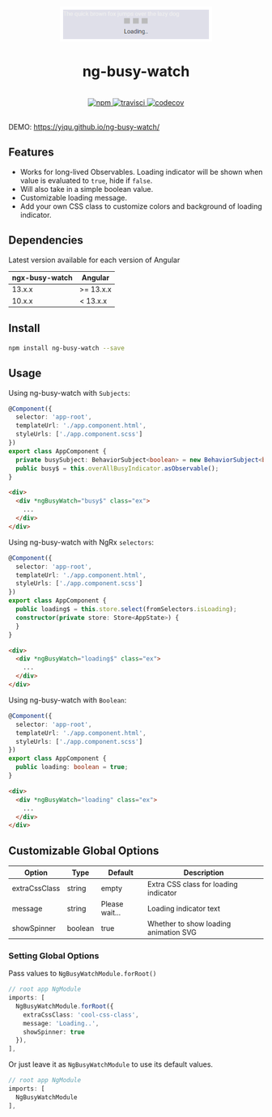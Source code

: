 <div align="center">
  <img src="https://raw.githubusercontent.com/yiqu/ng-busy-watch/master/projects/ng-busy-watch-app/src/assets/ex1.png" width="300" alt="NgBusy Watch">
  <br>
  <h1>ng-busy-watch</h1>
  <br>
  <a href="https://www.npmjs.com/package/ng-busy-watch">
    <img src="https://img.shields.io/npm/v/ng-busy-watch.svg" alt="npm">
  </a>
  <a href="https://app.travis-ci.com/github/yiqu/ng-busy-watch">
    <img src="https://app.travis-ci.com/yiqu/ng-busy-watch.svg?branch=master" alt="travisci">
  </a>
  <a href="https://www.npmjs.com/package/ng-busy-watch">
    <img src="https://img.shields.io/npm/dt/ng-busy-watch?color=%23006600&logoColor=%23006600" alt="codecov">
  </a>
  <br>
  <br>
</div>

DEMO: https://yiqu.github.io/ng-busy-watch/

## Features

- Works for long-lived Observables. Loading indicator will be shown when value is evaluated to `true`, hide if `false`.
- Will also take in a simple boolean value.
- Customizable loading message.
- Add your own CSS class to customize colors and background of loading indicator.

## Dependencies

Latest version available for each version of Angular

| ngx-busy-watch | Angular     |
| ---------- | ----------- |
| 13.x.x     | >= 13.x.x      |
| 10.x.x     | < 13.x.x      |

## Install

```bash
npm install ng-busy-watch --save
```

## Usage

Using ng-busy-watch with `Subjects`:

```typescript
@Component({
  selector: 'app-root',
  templateUrl: './app.component.html',
  styleUrls: ['./app.component.scss']
})
export class AppComponent {
  private busySubject: BehaviorSubject<boolean> = new BehaviorSubject<boolean>(false);
  public busy$ = this.overAllBusyIndicator.asObservable();
}
```

```html
<div>
  <div *ngBusyWatch="busy$" class="ex">
    ...
  </div>
</div>
```

Using ng-busy-watch with NgRx `selectors`:

```typescript
@Component({
  selector: 'app-root',
  templateUrl: './app.component.html',
  styleUrls: ['./app.component.scss']
})
export class AppComponent {
  public loading$ = this.store.select(fromSelectors.isLoading);
  constructor(private store: Store<AppState>) {
  }
}
```

```html
<div>
  <div *ngBusyWatch="loading$" class="ex">
    ... 
  </div>
</div>
```

Using ng-busy-watch with `Boolean`:

```typescript
@Component({
  selector: 'app-root',
  templateUrl: './app.component.html',
  styleUrls: ['./app.component.scss']
})
export class AppComponent {
  public loading: boolean = true;
}
```

```html
<div>
  <div *ngBusyWatch="loading" class="ex">
    ... 
  </div>
</div>
```

## Customizable Global Options
| Option                  | Type    | Default                            | Description                                                                                                   |
| ----------------------- | ------- | ---------------------------------- | ------------------------------------------------------------------ |
| extraCssClass               | string  | empty                                  | Extra CSS class for loading indicator           |
| message             | string | Please wait...                              | Loading indicator text                          |
| showSpinner             | boolean  | true | Whether to show loading animation SVG                            |


### Setting Global Options

Pass values to `NgBusyWatchModule.forRoot()`

```typescript
// root app NgModule
imports: [
  NgBusyWatchModule.forRoot({
    extraCssClass: 'cool-css-class',
    message: 'Loading..',
    showSpinner: true
  }),
],
```

Or just leave it as `NgBusyWatchModule` to use its default values.

```typescript
// root app NgModule
imports: [
  NgBusyWatchModule
],
